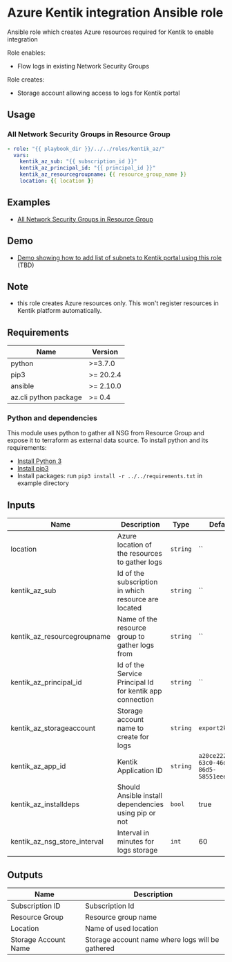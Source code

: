 # Azure Kentik integration Ansible role

Ansible role which creates Azure resources required for Kentik to enable integration

Role enables:
* Flow logs in existing Network Security Groups

Role creates:
* Storage account allowing access to logs for Kentik portal


## Usage

### All Network Security Groups in Resource Group

```yaml
- role: "{{ playbook_dir }}/../../roles/kentik_az/"
  vars:
    kentik_az_sub: "{{ subscription_id }}"
    kentik_az_principal_id: "{{ principal_id }}"
    kentik_az_resourcegroupname: {{ resource_group_name }}
    location: {{ location }}
```

## Examples

* [All Network Security Groups in Resource Group](../../examples/all_nsg)

## Demo
* [Demo showing how to add list of subnets to Kentik portal using this role](demo) (TBD)

## Note
* this role creates Azure resources only. This won't register resources in Kentik platform automatically.

## Requirements

| Name | Version |
|------|---------|
| python | >=3.7.0 |
| pip3 | >= 20.2.4 |
| ansible | >= 2.10.0 |
| az.cli python package | >= 0.4 |

### Python and dependencies

This module uses python to gather all NSG from Resource Group and expose it to terraform as external data source.
To install python and its requirements:
* [Install Python 3](https://docs.python.org/3/using/index.html)
* [Install pip3](https://pip.pypa.io/en/stable/installing/)
* Install packages: run `pip3 install -r ../../requirements.txt` in example directory

## Inputs

| Name | Description | Type | Default | Required |
|------|-------------|------|---------|:--------:|
| location | Azure location of the resources to gather logs | `string` | `` | yes |
| kentik\_az\_sub | Id of the subscription in which resource are located | `string` | `` | yes |
| kentik\_az\_resourcegroupname | Name of the resource group to gather logs from | `string` | `` | yes |
| kentik\_az\_principal\_id | Id of the Service Principal Id for kentik app connection | `string` | `` | yes |
| kentik\_az\_storageaccount | Storage account name to create for logs | `string` | `export2kentik` | no |
| kentik\_az\_app\_id | Kentik Application ID | `string` | `a20ce222-63c0-46db-86d5-58551eeee89f` | no |
| kentik\_az\_installdeps | Should Ansible install dependencies using pip or not | `bool` | true | no |
| kentik\_az\_nsg\_store\_interval | Interval in minutes for logs storage | `int` | 60 | no |




## Outputs

| Name | Description |
|------|-------------|
| Subscription ID | Subscription Id |
| Resource Group | Resource group name |
| Location | Name of used location |
| Storage Account Name | Storage account name where logs will be gathered |
